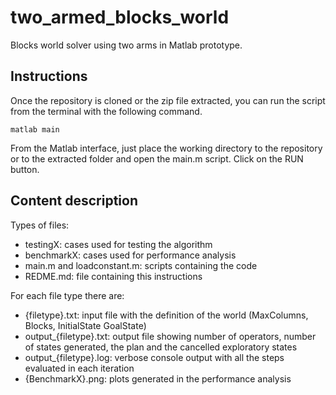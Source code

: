 # two_armed_blocks_world
Blocks world solver using two arms in Matlab prototype.

## Instructions
Once the repository is cloned or the zip file extracted, you can run the
script from the terminal with the following command.
```
matlab main
```
From the Matlab interface, just place the working directory to the
repository or to the extracted folder and open the main.m script.
Click on the RUN button.

## Content description
Types of files:
- testingX: cases used for testing the algorithm
- benchmarkX: cases used for performance analysis
- main.m and loadconstant.m: scripts containing the code
- REDME.md: file containing this instructions

For each file type there are:
- {filetype}.txt: input file with the definition of the world 
(MaxColumns, Blocks, InitialState GoalState)
- output_{filetype}.txt: output file showing number of operators, number 
of states generated, the plan and the cancelled exploratory states
- output_{filetype}.log: verbose console output with all the steps evaluated
in each iteration
- {BenchmarkX}.png: plots generated in the performance analysis 
